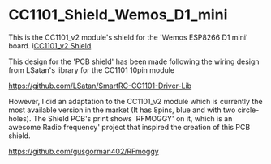 # CC1101_Shield_Wemos_D1_mini

This is the CC1101_v2 module's shield for the 'Wemos ESP8266 D1 mini' board. 
i[CC1101_v2 Shield](CC1101_Shield_Wemos_D1_mini/blob/main/PCB_CC1101_finished-pic.PNG)


This design for the 'PCB shield' has been made following the wiring design from LSatan's library for the CC1101 10pin module 

https://github.com/LSatan/SmartRC-CC1101-Driver-Lib 

However, I did an adaptation to the CC1101_v2 module which is currently the most available version in the market (It has 8pins, blue and with two circle-holes).
The Shield PCB's print shows 'RFMOGGY' on it, which is an awesome Radio frequency' project that inspired the creation of this PCB shield.

https://github.com/gusgorman402/RFmoggy 


